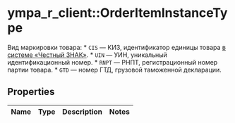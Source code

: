 # ympa_r_client::OrderItemInstanceType

Вид маркировки товара:  * `CIS` — КИЗ, идентификатор единицы товара [в системе «Честный ЗНАК»](https://честныйзнак.рф/).  * `UIN` — УИН, уникальный идентификационный номер.  * `RNPT` — РНПТ, регистрационный номер партии товара.  * `GTD` — номер ГТД, грузовой таможенной декларации. 

## Properties
Name | Type | Description | Notes
------------ | ------------- | ------------- | -------------



